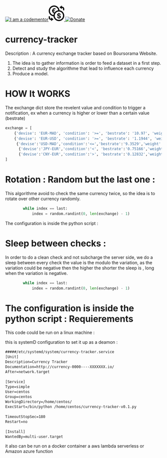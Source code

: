 
<a href="http://bitly.com/2grT54q"><img src="https://cdn.codementor.io/badges/i_am_a_codementor_dark.svg" alt="I am a codementor" style="max-width:100%"/></a><a href="http://bitly.com/2grT54q"><img src="Currency_Exchange.svg" height="50"> 
 [![Donate](https://www.paypalobjects.com/en_US/i/btn/btn_donateCC_LG.gif)](https://www.paypal.com/cgi-bin/webscr?cmd=_s-xclick&hosted_button_id=WX4EKLLLV49WG)

# currency-tracker

Description : A currency exchange tracker based on Boursorama Website. 
1) The idea is to gather information is order to feed a dataset in a first step.
2) Detect and study the algorithme that lead to influence each currency
3) Produce a model.

HOW It WORKS
================
The exchange dict store the revelent value and condition to trigger a notification, ex when a currency is higher or lower than a certain value (bestrate)
```python
exchange = [
    {'devise': 'EUR-MAD', 'condition': '>=', 'bestrate': '10.97', 'weight': 0},
    {'devise': 'EUR-USD', 'condition': '>=', 'bestrate': '1.1944', 'weight': 0},
     {'devise':'USD-MAD','condition':'<=','bestrate':'9.3529','weight':0},
      {'devise':'JPY-EUR','condition':'<', 'bestrate':'0.75166','weight':0},
      {'devise':'CNY-EUR','condition':'>', 'bestrate':'0.12832','weight':0}
]
```

Rotation : Random but the last one :
====================================
This algorithme avoid to check the same currency twice, so the idea is to rotate over other currency randomly.
```python
        while index == last:
            index = random.randint(0, len(exchange) - 1)
```

The configuration is inside the python script : 

Sleep between checks :
====================================
In order to do a clean check and not subcharge the server side, we do a sleep between every check the value is the modulo the variation, as the variation could be negative then the higher the shorter the sleep is , long when the variation is negative. 
```python
        while index == last:
            index = random.randint(0, len(exchange) - 1)
```

The configuration is inside the python script : 
Requierements
================
This code could be run on a linux machine : 

this is systemD configuration to set it up as a deamon :
```
#####/etc/systemd/system/currency-tracker.service 
[Unit]
Description=Currency Tracker
Documentation=http://currency-0000----XXXXXXX.io/
After=network.target

[Service]
Type=simple
User=centos
Group=centos
WorkingDirectory=/home/centos/
ExecStart=/bin/python /home/centos/currency-tracker-v0.1.py

TimeoutStopSec=180
Restart=no

[Install]
WantedBy=multi-user.target
```
it also can be run on a docker container a aws lambda serverless or Amazon azure function

